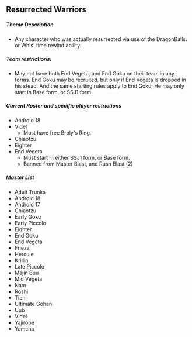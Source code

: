 ## Resurrected Warriors

##### Theme Description
- Any character who was actually resurrected via use of the DragonBalls. or Whis' time rewind ability.

##### Team restrictions:
  - May not have both End Vegeta, and End Goku on their team in any forms. End Goku may be recruited, but only if End Vegeta is dropped in his stead. And the same starting rules apply to End Goku; He may only start in Base form, or SSJ1 form.

##### Current Roster and specific player restrictions

- Android 18
- Videl
    - Must have free Broly's Ring.
- Chiaotzu
- Eighter
- End Vegeta
  - Must start in either SSJ1 form, or Base form.
  - Banned from Master Blast, and Rush Blast (2)

##### Master List
- Adult Trunks
- Android 18
- Android 17
- Chiaotzu
- Early Goku
- Early Piccolo
- Eighter
- End Goku
- End Vegeta
- Frieza
- Hercule
- Krillin
- Late Piccolo
- Majin Buu
- Mid Vegeta
- Nam
- Roshi
- Tien
- Ultimate Gohan
- Uub
- Videl
- Yajirobe
- Yamcha
